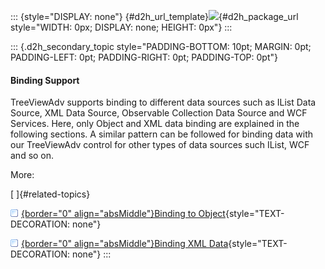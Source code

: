 ::: {style="DISPLAY: none"}
[](ms-xhelp:///?Id=d2h_url_template){#d2h_url_template}![](!package_url!){#d2h_package_url style="WIDTH: 0px; DISPLAY: none; HEIGHT: 0px"}
:::

::: {.d2h_secondary_topic style="PADDING-BOTTOM: 10pt; MARGIN: 0pt; PADDING-LEFT: 0pt; PADDING-RIGHT: 0pt; PADDING-TOP: 0pt"}
#### Binding Support

TreeViewAdv supports binding to different data sources such as IList Data Source, XML Data Source, Observable Collection Data Source and WCF Services. Here, only Object and XML data binding are explained in the following sections. A similar pattern can be followed for binding data with our TreeViewAdv control for other types of data sources such IList, WCF and so on.

More:

[ ]{#related-topics}

[![](../button.gif){border="0" align="absMiddle"}Binding to Object](ms-xhelp:///?Id=aa4346a4-c57d-495a-85d1-1f8b5e7b99dc){style="TEXT-DECORATION: none"}

[![](../button.gif){border="0" align="absMiddle"}Binding XML Data](ms-xhelp:///?Id=9860943f-e4a3-4027-a3b4-0aef7e9a8e3c){style="TEXT-DECORATION: none"}
:::
